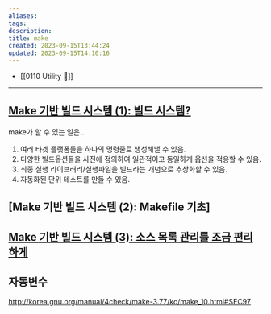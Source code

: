 ```yaml
---
aliases: 
tags: 
description:
title: make
created: 2023-09-15T13:44:24
updated: 2023-09-15T14:10:16
---
```

- [[0110 Utility 🔧]]
___

## [Make 기반 빌드 시스템 (1): 빌드 시스템?](http://developinghappiness.com/?p=26)

make가 할 수 있는 일은...

1. 여러 타겟 플랫폼들을 하나의 명령줄로 생성해낼 수 있음.
2. 다양한 빌드옵션들을 사전에 정의하여 일관적이고 동일하게 옵션을 적용할 수 있음.
3. 최종 실행 라이브러리/실행파일을 빌드라는 개념으로 추상화할 수 있음.
4. 자동화된 단위 테스트를 만들 수 있음.

## [Make 기반 빌드 시스템 (2): Makefile 기초]

## [Make 기반 빌드 시스템 (3): 소스 목록 관리를 조금 편리하게](http://developinghappiness.com/?p=174)

## 자동변수

<http://korea.gnu.org/manual/4check/make-3.77/ko/make_10.html#SEC97>
